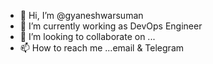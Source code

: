 - 👋 Hi, I’m @gyaneshwarsuman
- 🌱 I’m currently working as DevOps Engineer
- 💞️ I’m looking to collaborate on ...
- 📫 How to reach me ...email & Telegram

<!---
gyaneshwarsuman/gyaneshwarsuman is a ✨ special ✨ repository because its `README.md` (this file) appears on your GitHub profile.
You can click the Preview link to take a look at your changes.
--->
